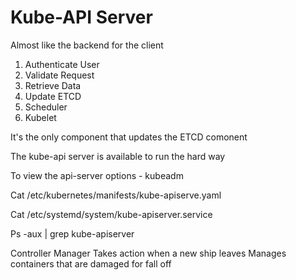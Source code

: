 # Kube-API Server

Almost like the backend for the client 
 
1. Authenticate User 
2. Validate Request 
3. Retrieve Data 
4. Update ETCD 
5. Scheduler 
6. Kubelet 
 
It's the only component that updates the ETCD comonent 
 
The kube-api server is available to run the hard way 
 
To view the api-server options - kubeadm 
 
Cat /etc/kubernetes/manifests/kube-apiserve.yaml 
 
Cat /etc/systemd/system/kube-apiserver.service 
 
Ps -aux | grep kube-apiserver 
 
 
Controller Manager 
Takes action when a new ship leaves 
Manages containers that are damaged for fall off
